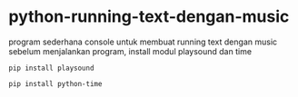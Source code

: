 # python-running-text-dengan-music
program sederhana console untuk membuat running text dengan music
sebelum menjalankan program, install modul playsound dan time

`pip install playsound`

`pip install python-time`

